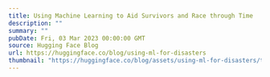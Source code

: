 ```yaml
---
title: Using Machine Learning to Aid Survivors and Race through Time
description: ""
summary: ""
pubDate: Fri, 03 Mar 2023 00:00:00 GMT
source: Hugging Face Blog
url: https://huggingface.co/blog/using-ml-for-disasters
thumbnail: "https://huggingface.co/blog/assets/using-ml-for-disasters/thumbnail.png"
---
```



